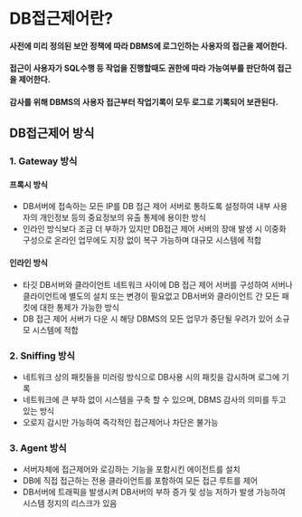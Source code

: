 # DB접근제어란?
#### 사전에 미리 정의된 보안 정책에 따라 DBMS에 로그인하는 사용자의 접근을 제어한다.
#### 접근이 사용자가 SQL수행 등 작업을 진행할때도 권한에 따라 가능여부를 판단하여 접근을 제어한다.
#### 감사를 위해 DBMS의 사용자 접근부터 작업기록이 모두 로그로 기록되어 보관된다.

## DB접근제어 방식
### 1. Gateway 방식
#### 프록시 방식  
- DB서버에 접속하는 모든 IP를 DB 접근 제어 서버로 통하도록 설정하여 내부 사용자의 개인정보 등의 중요정보의 유출 통제에 용이한 방식  
- 인라인 방식보다 조금 더 부하가 있지만 DB접근 제어 서버의 장애 발생 시 이중화 구성으로 온라인 업무에도 지장 없이 복구 가능하며 대규모 시스템에 적합
#### 인라인 방식  
- 타깃 DB서버와 클라이언트 네트워크 사이에 DB 접근 제어 서버를 구성하여 서버나 클라이언트에 별도의 설치 또는 변경이 필요없고 DB서버와 클라이언트 간 모든 패킷에 대한 통제가 가능한 방식  
- DB 접근 제어 서버가 다운 시 해당 DBMS의 모든 업무가 중단될 우려가 있어 소규모 시스템에 적합  
### 2. Sniffing 방식
- 네트워크 상의 패킷들을 미러링 방식으로 DB사용 시의 패킷을 감시하며 로그에 기록  
- 네트워크에 큰 부하 없이 시스템을 구축 할 수 있으며, DBMS 감사의 의미를 두고 있는 방식  
- 오로지 감시만 가능하여 즉각적인 접근제어나 차단은 불가능  
### 3. Agent 방식
- 서버자체에 접근제어와 로깅하는 기능을 포함시킨 에이전트를 설치  
- DB에 직접 접근하는 전용 클라이언트를 포함하여 모든 접근 루트를 제어  
- DB서버에 트래픽을 발생시켜 DB서버의 부하 증가 및 성능 저하가 발생 가능하여 시스템 정지의 리스크가 있음  


